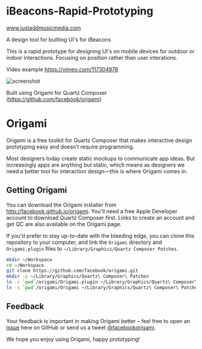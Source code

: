 # iBeacons-Rapid-Prototyping

www.justaddmusicmedia.com

A design tool for builting UI's for iBeacons

This is a rapid prototype for designing UI's on mobile devices for outdoor or indoor interactions. Focusing on position rather than user interations.

Video example https://vimeo.com/117304978

![screenshot](https://raw.githubusercontent.com/justaddmusic/iBeacons-Rapid-Prototyping/master/ibeacon.jpg)



Built using Origami for Quartz Composer (https://github.com/facebook/origami)


Origami
=======

Origami is a free toolkit for Quartz Composer that makes interactive design prototyping easy and doesn’t require programming.

Most designers today create static mockups to communicate app ideas. But increasingly apps are anything but static, which means as designers we need a better tool for interaction design—this is where Origami comes in.

Getting Origami
---------------

You can download the Origami installer from http://facebook.github.io/origami. You'll need a free Apple Developer account to download Quartz Composer first. Links to create an account and get QC are also available on the Origami page.

If you'd prefer to stay up-to-date with the bleeding edge, you can clone this repository to your computer, and link the `Origami` directory and `Origami.plugin` files to `~/Library/Graphics/Quartz Composer Patches`.

```sh
mkdir ~/Workspace
cd ~/Workspace
git clone https://github.com/facebook/origami.git
mkdir -p ~/Library/Graphics/Quartz\ Composer\ Patches
ln -s `pwd`/origami/Origami.plugin ~/Library/Graphics/Quartz\ Composer\ Patches
ln -s `pwd`/origami/Origami ~/Library/Graphics/Quartz\ Composer\ Patches
```

Feedback
--------
Your feedback is important in making Origami better – feel free to open an [Issue](https://github.com/facebook/origami/issues) here on GitHub or send us a tweet [@facebookorigami](https://twitter.com/facebookorigami).

We hope you enjoy using Origami, happy prototyping!
